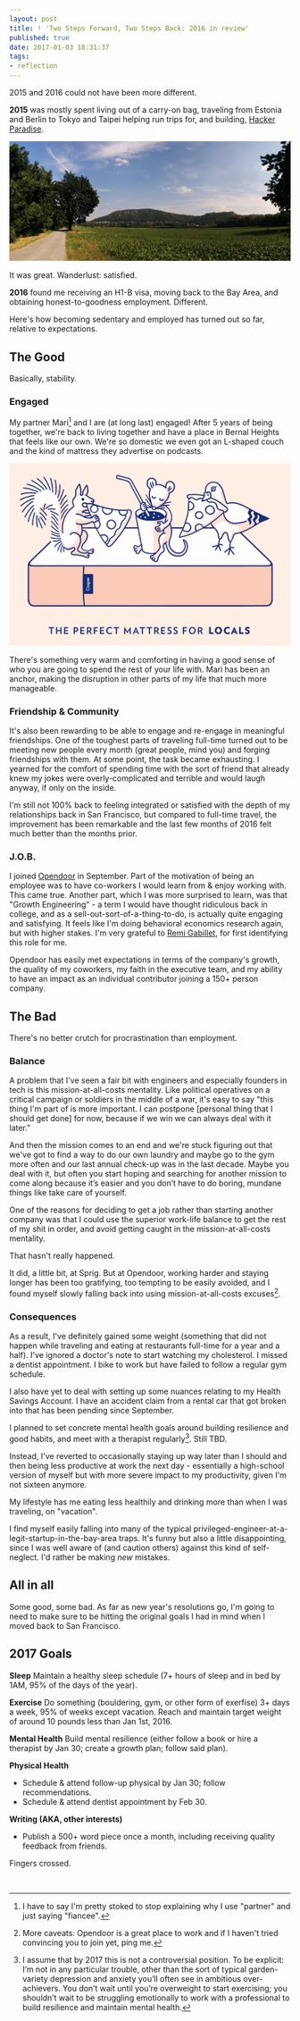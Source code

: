```yaml
---
layout: post
title: ! 'Two Steps Forward, Two Steps Back: 2016 in review'
published: true
date: 2017-01-03 18:31:37
tags:
- reflection
---
```


2015 and 2016 could not have been more different.

**2015** was mostly spent living out of a carry-on bag, traveling from Estonia and Berlin to Tokyo and Taipei helping run trips for, and building, [Hacker Paradise](http://hackerparadise.org).

<img src="/images/bicycle_trip.jpg" loading="eager" class="img-fluid"/>

It was great. Wanderlust: satisfied.

**2016** found me receiving an H1-B visa, moving back to the Bay Area, and obtaining honest-to-goodness employment. Different.

Here's how becoming sedentary and employed has turned out so far, relative to expectations.

## The Good
Basically, stability.

### Engaged
My partner Mari[^1] and I are (at long last) engaged! After 5 years of being together, we're back to living together and have a place in Bernal Heights that feels like our own. We're so domestic we even got an L-shaped couch and the kind of mattress they advertise on podcasts.

<img src="/images/casper.png" loading="eager" clas="img-fluid"/>

There's something very warm and comforting in having a good sense of who you are going to spend the rest of your life with. Mari has been an anchor, making the disruption in other parts of my life that much more manageable.

### Friendship & Community
It's also been rewarding to be able to engage and re-engage in meaningful friendships. One of the toughest parts of traveling full-time turned out to be meeting new people every month (great people, mind you) and forging friendships with them. At some point, the task became exhausting. I yearned for the comfort of spending time with the sort of friend that already knew my jokes were overly-complicated and terrible and would laugh anyway, if only on the inside.

I'm still not 100% back to feeling integrated or satisfied with the depth of my relationships back in San Francisco, but compared to full-time travel, the improvement has been remarkable and the last few months of 2016 felt much better than the months prior.

### J.O.B.
I joined [Opendoor](https://opendoor.com/?src=alexey) in September. Part of the motivation of being an employee was to have co-workers I would learn from & enjoy working with. This came true.  Another part, which I was more surprised to learn, was that "Growth Engineering" - a term I would have thought ridiculous back in college, and as a sell-out-sort-of-a-thing-to-do, is actually quite engaging and satisfying.  It feels like I'm doing behavioral economics research again, but with higher stakes. I'm very grateful to [Remi Gabillet](https://twitter.com/remis), for first identifying this role for me.

Opendoor has easily met expectations in terms of the company's growth, the quality of my coworkers, my faith in the executive team, and my ability to have an impact as an individual contributor joining a 150+ person company.

## The Bad
There's no better crutch for procrastination than employment.

### Balance
A problem that I've seen a fair bit with engineers and especially founders in tech is this mission-at-all-costs mentality. Like political operatives on a critical campaign or soldiers in the middle of a war, it's easy to say "this thing I'm part of is more important. I can postpone [personal thing that I should get done] for now, because if we win we can always deal with it later."

And then the mission comes to an end and we're stuck figuring out that we've got to find a way to do our own laundry and maybe go to the gym more often and our last annual check-up was in the last decade. Maybe you deal with it, but often you start hoping and searching for another mission to come along because it’s easier and you don’t have to do boring, mundane things like take care of yourself.

One of the reasons for deciding to get a job rather than starting another company was that I could use the superior work-life balance to get the rest of my shit in order, and avoid getting caught in the mission-at-all-costs mentality.

That hasn't really happened.

It did, a little bit, at Sprig. But at Opendoor, working harder and staying longer has been too gratifying, too tempting to be easily avoided, and I found myself slowly falling back into using mission-at-all-costs excuses[^3].

### Consequences
As a result, I've definitely gained some weight (something that did not happen while traveling and eating at restaurants full-time for a year and a half). I've ignored a doctor's note to start watching my cholesterol. I missed a dentist appointment. I bike to work but have failed to follow a regular gym schedule.

I also have yet to deal with setting up some nuances relating to my Health Savings Account. I have an accident claim from a rental car that got broken into that has been pending since September.

I planned to set concrete mental health goals around building resilience and good habits, and meet with a therapist regularly[^2]. Still TBD.

Instead, I've reverted to occasionally staying up way later than I should and then being less productive at work the next day - essentially a high-school version of myself but with more severe impact to my productivity, given I'm not sixteen anymore.

My lifestyle has me eating less healthily and drinking more than when I was traveling, on "vacation".

I find myself easily falling into many of the typical privileged-engineer-at-a-legit-startup-in-the-bay-area traps. It's funny but also a little disappointing, since I was well aware of (and caution others) against this kind of self-neglect. I'd rather be making _new_ mistakes.

## All in all
Some good, some bad.  As far as new year's resolutions go, I'm going to need to make sure to be hitting the original goals I had in mind when I moved back to San Francisco.

## 2017 Goals

**Sleep**
Maintain a healthy sleep schedule (7+ hours of sleep and in bed by 1AM, 95% of the days of the year).

**Exercise** Do something (bouldering, gym, or other form of exerfise) 3+ days a week, 95% of weeks except vacation. Reach and maintain target weight of around 10 pounds less than Jan 1st, 2016.

**Mental Health** Build mental resilience (either follow a book or hire a therapist by Jan 30; create a growth plan; follow said plan).

**Physical Health**
- Schedule & attend follow-up physical by Jan 30; follow recommendations.
- Schedule & attend dentist appointment by Feb 30.

**Writing (AKA, other interests)**
- Publish a 500+ word piece once a month, including receiving quality feedback from friends.

Fingers crossed.

<br />

[^1]: I have to say I'm pretty stoked to stop explaining why I use "partner" and just saying "fiancee".

[^2]:  I assume that by 2017 this is not a controversial position. To be explicit: I’m not in any particular trouble, other than the sort of typical garden-variety depression and anxiety you’ll often see in ambitious over-achievers. You don’t wait until you’re overweight to start exercising; you shouldn’t wait to be struggling emotionally to work with a professional to build resilience and maintain mental health.

[^3]: More caveats: Opendoor is a great place to work and if I haven't tried convincing you to join yet, ping me.
